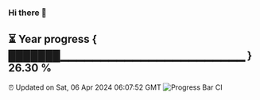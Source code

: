 ### Hi there 👋
⏳ Year progress { ███████▁▁▁▁▁▁▁▁▁▁▁▁▁▁▁▁▁▁▁▁▁▁▁ } 26.30 %
---
⏰ Updated on Sat, 06 Apr 2024 06:07:52 GMT
![Progress Bar CI](https://github.com/Moyi321/Moyi321/workflows/Progress%20Bar%20CI/badge.svg)
